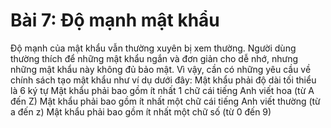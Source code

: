 # Bài 7: Độ mạnh mật khẩu
Độ mạnh của mật khẩu vẫn thường xuyên bị xem thường. Người dùng thường thích để những mật khẩu ngắn và đơn giản cho dễ nhớ, nhưng những mật khẩu này không đủ bảo mật. Vì vậy, cần có những yêu cầu về chính sách tạo mật khẩu như ví dụ dưới đây:
Mật khẩu phải độ dài tối thiểu là 6 ký tự
Mật khẩu phải bao gồm ít nhất 1 chữ cái tiếng Anh viết hoa (từ A đến Z)
Mật khẩu phải bao gồm ít nhất một chữ cái tiếng Anh viết thường (từ a đến z)
Mật khẩu phải bao gồm ít nhất một chữ số (từ 0 đến 9)
